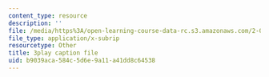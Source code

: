 ```yaml
---
content_type: resource
description: ''
file: /media/https%3A/open-learning-course-data-rc.s3.amazonaws.com/2-003sc-engineering-dynamics-fall-2011/b9039aca584c5d6e9a11a41dd8c64538_QHTJK0v404U.vtt
file_type: application/x-subrip
resourcetype: Other
title: 3play caption file
uid: b9039aca-584c-5d6e-9a11-a41dd8c64538
---
```

